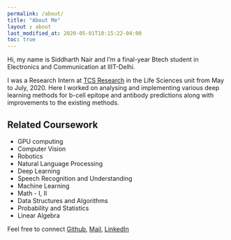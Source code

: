 ```yaml
---
permalink: /about/
title: "About Me"
layout : about
last_modified_at: 2020-05-01T10:15:22-04:00
toc: true
---
```


Hi, my name is Siddharth Nair and I’m a final-year Btech student in Electronics
and Communication at IIIT-Delhi.

I was a Research Intern at [TCS Research](https://www.tcs.com/decoding-the-human-genome) in the
Life Sciences unit from May to July, 2020. Here I worked on analysing and implementing
various deep learning methods for b-cell epitope and antibody predictions along
with improvements to the existing methods.


## Related Coursework
* GPU computing
* Computer Vision
* Robotics
* Natural Language Processing
* Deep Learning
* Speech Recognition and Understanding
* Machine Learning
* Math - I, II
* Data Structures and Algorithms
* Probability and Statistics
* Linear Algebra


Feel free to connect [Github](https://github.com/siddharth17196), [Mail](mailto:siddharth17196@iiitd.ac.in),
[LinkedIn](https://www.linkedin.com/in/siddharthvinodnair/)

